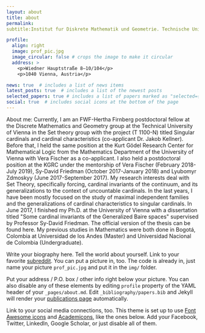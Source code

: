 ```yaml
---
layout: about
title: about
permalink: 
subtitle:Institut fur Diskrete Mathematik und Geometrie. Technische Universitat Wien. Address. Contacts

profile:
  align: right
  image: prof_pic.jpg
  image_circular: false # crops the image to make it circular
  address: >
    <p>Wiedner Hauptstraße 8–10/104</p>
    <p>1040 Vienna, Austria</p>

news: true  # includes a list of news items
latest_posts: true  # includes a list of the newest posts
selected_papers: true # includes a list of papers marked as "selected={true}"
social: true  # includes social icons at the bottom of the page
---
```


About me:
Currently, I am an FWF-Hertha Firnberg postdoctoral fellow at the Discrete Mathematics and Geometry group at the Technical University of Vienna in the Set theory group with the project (T 1100-N) titled Singular cardinals and cardinal characteristics (co-applicant Dr. Jakob Kellner). Before that, I held the same position at the Kurt Gödel Research Center for Mathematical Logic from the Mathematics Department of the University of Vienna with Vera Fischer as a co-applicant. I also held a postdoctoral position at the KGRC under the mentorship of Vera Fischer (February 2018-July 2019), Sy-David Friedman (October 2017-January 2018) and Lyubomyr Zdmoskyy (June 2017-September 2017).
My research interests deal with Set Theory, specifically forcing, cardinal invariants of the continuum, and its generalizations to the context of uncountable cardinals. In the last years, I have been mostly focused on the study of maximal independent families and the generalizations of cardinal characteristics to singular cardinals.
In June 2017, I finished my Ph.D. at the University of Vienna with a dissertation titled "Some cardinal invariants of the Generalized Baire spaces" supervised by Professor Sy-David Friedman. The official version of the thesis can be found here. My previous studies in Mathematics were both done in Bogotá, Colombia at Universidad de los Andes (Master) and Universidad Nacional de Colombia (Undergraduate).



Write your biography here. Tell the world about yourself. Link to your favorite [subreddit](http://reddit.com). You can put a picture in, too. The code is already in, just name your picture `prof_pic.jpg` and put it in the `img/` folder.

Put your address / P.O. box / other info right below your picture. You can also disable any of these elements by editing `profile` property of the YAML header of your `_pages/about.md`. Edit `_bibliography/papers.bib` and Jekyll will render your [publications page](/al-folio/publications/) automatically.

Link to your social media connections, too. This theme is set up to use [Font Awesome icons](http://fortawesome.github.io/Font-Awesome/) and [Academicons](https://jpswalsh.github.io/academicons/), like the ones below. Add your Facebook, Twitter, LinkedIn, Google Scholar, or just disable all of them.
